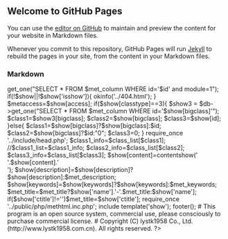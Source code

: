 ## Welcome to GitHub Pages

You can use the [editor on GitHub](https://github.com/186643/myGitTest/edit/master/index.md) to maintain and preview the content for your website in Markdown files.

Whenever you commit to this repository, GitHub Pages will run [Jekyll](https://jekyllrb.com/) to rebuild the pages in your site, from the content in your Markdown files.

### Markdown

<?php
# lystk1958.com.cn Enterprise Content Management System 
# Copyright (C) lystk1958 Co.,Ltd (http://www.lystk1958.com.cn). All rights reserved. 
require_once '../include/common.inc.php';
if(!$id && $class1)$id = $class1;
if(!is_numeric($id))okinfo('../404.html');
$show = $db->get_one("SELECT * FROM $met_column WHERE id='$id' and module=1");
if(!$show||!$show['isshow']){
okinfo('../404.html');
}
$metaccess=$show[access];
if($show[classtype]==3){
$show3 = $db->get_one("SELECT * FROM $met_column WHERE id='$show[bigclass]'");
$class1=$show3[bigclass];
$class2=$show[bigclass];
$class3=$show[id];
}else{
$class1=$show[bigclass]?$show[bigclass]:$id;
$class2=$show[bigclass]?$id:"0";
$class3=0;
}

require_once '../include/head.php';
$class1_info=$class_list[$class1];
//$class1_list=$class1_info;
$class2_info=$class_list[$class2];
$class3_info=$class_list[$class3];
$show[content]=contentshow('<div>'.$show[content].'</div>');
$show[description]=$show[description]?$show[description]:$met_description;
$show[keywords]=$show[keywords]?$show[keywords]:$met_keywords;
$met_title=$met_title?$show['name'].'-'.$met_title:$show['name'];
if($show['ctitle']!='')$met_title=$show['ctitle'];
require_once '../public/php/methtml.inc.php';
include template('show');
footer();
# This program is an open source system, commercial use, please consciously to purchase commercial license.
# Copyright (C) lystk1958 Co., Ltd. (http://www.lystk1958.com.cn). All rights reserved.
?>
